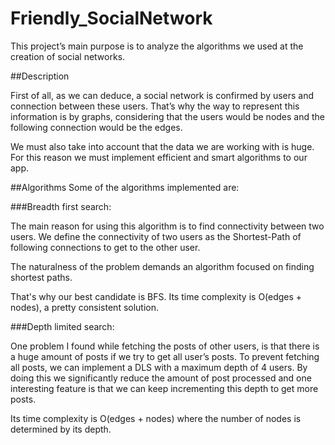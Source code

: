 # Friendly_SocialNetwork

This project’s main purpose is to analyze the algorithms we used at the creation of social networks. 

##Description

First of all, as we can deduce, a social network is confirmed by users and connection between these users. That’s why the way to represent this information is by graphs, considering that the users would be nodes and the following connection would be the edges.

We must also take into account that the data we are working with is huge. For this reason we must implement efficient and smart algorithms to our app.

##Algorithms
Some of the algorithms implemented are:

###Breadth first search:

The main reason for using this algorithm is to find connectivity between two users. We define the connectivity of two users as the Shortest-Path of following connections to get to the other user.

The naturalness of the problem demands an algorithm focused on finding shortest paths.

That's why our best candidate is BFS. Its time complexity is  O(edges + nodes), a pretty consistent solution. 

###Depth limited search:

One problem I found while fetching the posts of other users, is that there is a huge amount of posts if we try to get all user’s posts. To prevent fetching all posts, we can implement a DLS with a maximum depth of 4 users. By doing this we significantly reduce the amount of post processed and one interesting feature is that we can keep incrementing this depth to get more posts.

Its time complexity is O(edges + nodes) where the number of nodes is determined by its depth.

